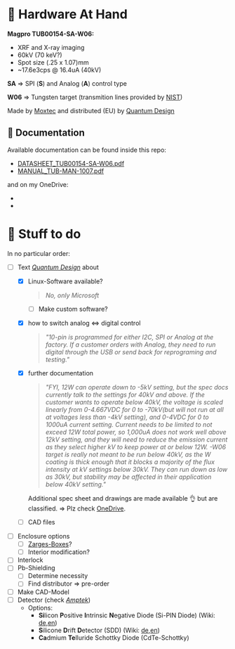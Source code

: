 <!-- LTeX: language=en-EN -->
# 🔩 Hardware At Hand

**Magpro TUB00154-SA-W06:**

* XRF and X-ray imaging
* 60kV (70 keV?)
* Spot size (.25 x 1.07)mm
* ~17.6e3cps @ 16.4uA (40kV)

**SA** => SPI (**S**) and Analog (**A**) control type

**W06** => Tungsten target (transmition lines provided by [NIST](https://physics.nist.gov/cgi-bin/XrayTrans/search.pl?element=W&lower=&upper=&units=eV))

Made by [Moxtec](https://moxtek.com/) and distributed (EU) by [Quantum Design](https://qd-europe.com/de/de/)

## 📜 Documentation

Available documentation can be found inside this repo:

* [DATASHEET_TUB00154-SA-W06.pdf](docs\OnPaper\DATASHEET_TUB00154-SA-W06\DATASHEET_TUB00154-SA-W06.pdf)
* [MANUAL_TUB-MAN-1007.pdf](docs\OnPaper\MANUAL_TUB-MAN-1007\MANUAL_TUB-MAN-1007.pdf)

and on my OneDrive:

* []()
* []()

# 👀 Stuff to do

In no particular order:

* [ ] Text *[Quantum Design](https://qd-europe.com/de/de/)* about
  * [x] Linux-Software available?
  
    >*No, only Microsoft*

    * [ ] Make custom software?
  * [x] how to switch analog <=> digital control

    >*"10-pin is programmed for either I2C, SPI or Analog at the factory.  If a customer orders with Analog, they need to run digital through the USB or send back for reprograming and testing."*

  * [x] further documentation

    >*"FYI, 12W can operate down to -5kV setting, but the spec docs currently talk to the settings for 40kV and above.  If the customer wants to operate below 40kV, the voltage is scaled linearly from 0-4.667VDC for 0 to -70kV(but will not run at all at voltages less than -4kV setting), and 0-4VDC for 0 to 1000uA current setting.  Current needs to be limited to not exceed 12W total power, so 1,000uA does not work well above 12kV setting, and they will need to reduce the emission current as they select higher kV to keep power at or below 12W.  -W06 target is really not meant to be run below 40kV, as the W coating is thick enough that it blocks a majority of the flux intensity at kV settings below 30kV.  They can run down as low as 30kV, but stability may be affected in their application below 40kV setting."*

    Additional spec sheet and drawings are made available 👌 but are classified. => Plz check [OneDrive](https://hsrheinmain-my.sharepoint.com/:f:/g/personal/lmy9f42u92_hsrheinmain_onmicrosoft_com/Eu1u_OxAc6tNtfoioA8n_JEBt5x4kzV99mTDH0zqPgQLmQ?email=daniel.muenstermann%40hs-rm.de&e=uNh9up).
  * [ ] CAD files
* [ ] Enclosure options
  * [ ] [Zarges-Boxes](https://www.zarges.com/de/produkte/verpacken-transportieren/kisten)?
  * [ ] Interior modification?
* [ ] Interlock
* [ ] Pb-Shielding
  * [ ] Determine necessity
  * [ ] Find distributor => pre-order
* [ ] Make CAD-Model
* [ ] Detector (check [*Amptek*](https://www.amptek.com/products/x-ray-detectors/x-ray-detector-selection-guide))
  * Options:
    * **Si**licon **P**ositive **I**ntrinsic **N**egative Diode (Si-PIN Diode) (Wiki: [de](https://de.wikipedia.org/wiki/Pin-Diode),[en](https://en.wikipedia.org/wiki/PIN_diode))
    * **S**ilicone **D**rift **D**etector (SDD) (Wiki: [de](https://de.wikipedia.org/wiki/Siliziumdriftdetektor),[en](https://en.wikipedia.org/wiki/Silicon_drift_detector))
    * **Ca**dmium **Te**lluride Schottky Diode (CdTe-Schottky)
